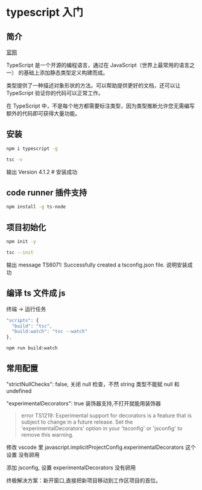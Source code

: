 # typescript 入门

## 简介

[官网](https://www.typescriptlang.org/zh/)

TypeScript 是一个开源的编程语言，通过在 JavaScript（世界上最常用的语言之一） 的基础上添加静态类型定义构建而成。

类型提供了一种描述对象形状的方法。可以帮助提供更好的文档，还可以让 TypeScript 验证你的代码可以正常工作。

在 TypeScript 中，不是每个地方都需要标注类型，因为类型推断允许您无需编写额外的代码即可获得大量功能。

## 安装

```sh
npm i typescript -g

tsc -v
```

输出 Version 4.1.2 # 安装成功

## code runner 插件支持

```sh
npm install -g ts-node
```

## 项目初始化

```sh
npm init -y

tsc --init
```

输出 message TS6071: Successfully created a tsconfig.json file. 说明安装成功

## 编译 ts 文件成 js

终端 -> 运行任务

```js
"scripts": {
  "build": "tsc",
  "build:watch": "tsc --watch"
},
```

```sh
npm run build:watch
```

## 常用配置

"strictNullChecks": false,
关闭 null 检查，不然 string 类型不能赋 null 和 undefined

"experimentalDecorators": true
装饰器支持,不打开就能用装饰器

> error TS1219: Experimental support for decorators is a feature that is subject to change in a future release. Set the 'experimentalDecorators' option in your 'tsconfig' or 'jsconfig' to remove this warning.

修改 vscode 里 javascript.implicitProjectConfig.experimentalDecorators 这个设置 没有卵用

添加 jsconfig, 设置 experimentalDecorators 没有卵用

终极解决方案：新开窗口,直接把新项目移动到工作区项目的首位。
